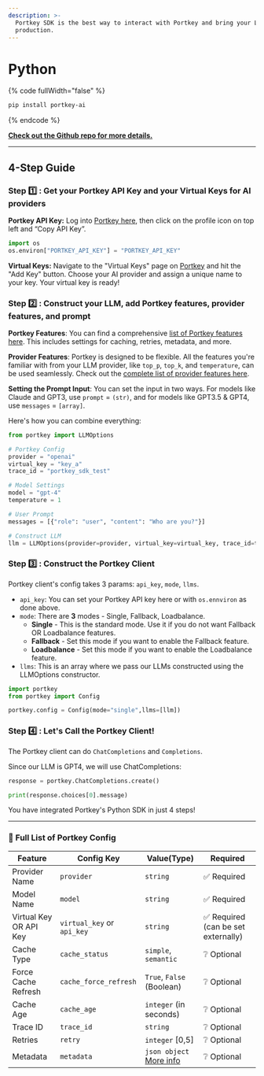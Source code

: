 ```yaml
---
description: >-
  Portkey SDK is the best way to interact with Portkey and bring your LLMs to
  production.
---
```


# Python

{% code fullWidth="false" %}
```bash
pip install portkey-ai
```
{% endcode %}

[**Check out the Github repo for more details.**](https://github.com/portkey-ai/portkey-python-sdk)

***

## **4-Step Guide**

### **Step 1️⃣ : Get your Portkey API Key and your Virtual Keys for AI providers**

**Portkey API Key:** Log into [Portkey here](https://app.portkey.ai/), then click on the profile icon on top left and “Copy API Key”.

```python
import os
os.environ["PORTKEY_API_KEY"] = "PORTKEY_API_KEY"
```

**Virtual Keys:** Navigate to the "Virtual Keys" page on [Portkey](https://app.portkey.ai/) and hit the "Add Key" button. Choose your AI provider and assign a unique name to your key. Your virtual key is ready!

### **Step 2️⃣ : Construct your LLM, add Portkey features, provider features, and prompt**

**Portkey Features**: You can find a comprehensive [list of Portkey features here](https://github.com/portkey-ai/portkey-python-sdk#%F0%9F%93%94-list-of-portkey-features). This includes settings for caching, retries, metadata, and more.

**Provider Features**: Portkey is designed to be flexible. All the features you're familiar with from your LLM provider, like `top_p`, `top_k`, and `temperature`, can be used seamlessly. Check out the [complete list of provider features here](https://github.com/Portkey-AI/portkey-python-sdk/blob/af0814ebf4f1961b5dfed438918fe68b26ef5f1e/portkey/api\_resources/utils.py#L137).

**Setting the Prompt Input**: You can set the input in two ways. For models like Claude and GPT3, use `prompt` = `(str)`, and for models like GPT3.5 & GPT4, use `messages` = `[array]`.

Here's how you can combine everything:

```python
from portkey import LLMOptions

# Portkey Config
provider = "openai"
virtual_key = "key_a"
trace_id = "portkey_sdk_test"

# Model Settings
model = "gpt-4"
temperature = 1

# User Prompt
messages = [{"role": "user", "content": "Who are you?"}]

# Construct LLM
llm = LLMOptions(provider=provider, virtual_key=virtual_key, trace_id=trace_id, model=model, temperature=temperature, messages=messages)
```

### **Step 3️⃣ : Construct the Portkey Client**

Portkey client's config takes 3 params: `api_key`, `mode`, `llms`.

* `api_key`: You can set your Portkey API key here or with `os.ennviron` as done above.
* `mode`: There are **3** modes - Single, Fallback, Loadbalance.
  * **Single** - This is the standard mode. Use it if you do not want Fallback OR Loadbalance features.
  * **Fallback** - Set this mode if you want to enable the Fallback feature.
  * **Loadbalance** - Set this mode if you want to enable the Loadbalance feature.
* `llms`: This is an array where we pass our LLMs constructed using the LLMOptions constructor.

```python
import portkey
from portkey import Config

portkey.config = Config(mode="single",llms=[llm])
```

### **Step 4️⃣ : Let's Call the Portkey Client!**

The Portkey client can do `ChatCompletions` and `Completions`.

Since our LLM is GPT4, we will use ChatCompletions:

```python
response = portkey.ChatCompletions.create()

print(response.choices[0].message)
```

You have integrated Portkey's Python SDK in just 4 steps!

***

### **📔 Full List of Portkey Config**

| Feature                | Config Key                 | Value(Type)                                                                     | Required                           |
| ---------------------- | -------------------------- | ------------------------------------------------------------------------------- | ---------------------------------- |
| Provider Name          | `provider`                 | `string`                                                                        | ✅ Required                         |
| Model Name             | `model`                    | `string`                                                                        | ✅ Required                         |
| Virtual Key OR API Key | `virtual_key` or `api_key` | `string`                                                                        | ✅ Required (can be set externally) |
| Cache Type             | `cache_status`             | `simple`, `semantic`                                                            | ❔ Optional                         |
| Force Cache Refresh    | `cache_force_refresh`      | `True`, `False` (Boolean)                                                       | ❔ Optional                         |
| Cache Age              | `cache_age`                | `integer` (in seconds)                                                          | ❔ Optional                         |
| Trace ID               | `trace_id`                 | `string`                                                                        | ❔ Optional                         |
| Retries                | `retry`                    | `integer` \[0,5]                                                                | ❔ Optional                         |
| Metadata               | `metadata`                 | `json object` [More info](https://docs.portkey.ai/key-features/custom-metadata) | ❔ Optional                         |

